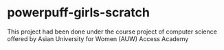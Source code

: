 # powerpuff-girls-scratch
This project had been done under the course project of computer science offered by Asian University for Women (AUW) Access Academy
